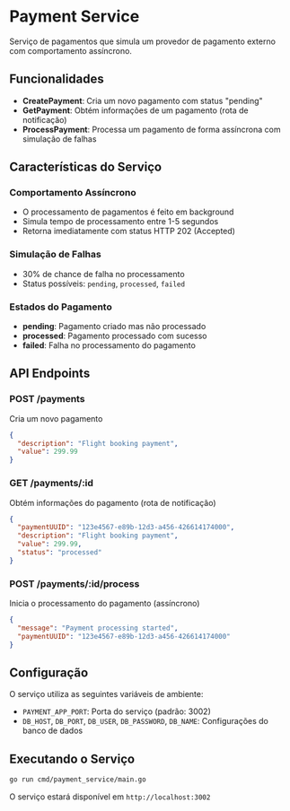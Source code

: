 # Payment Service

Serviço de pagamentos que simula um provedor de pagamento externo com comportamento assíncrono.

## Funcionalidades

- **CreatePayment**: Cria um novo pagamento com status "pending"
- **GetPayment**: Obtém informações de um pagamento (rota de notificação)
- **ProcessPayment**: Processa um pagamento de forma assíncrona com simulação de falhas

## Características do Serviço

### Comportamento Assíncrono
- O processamento de pagamentos é feito em background
- Simula tempo de processamento entre 1-5 segundos
- Retorna imediatamente com status HTTP 202 (Accepted)

### Simulação de Falhas
- 30% de chance de falha no processamento
- Status possíveis: `pending`, `processed`, `failed`

### Estados do Pagamento
- **pending**: Pagamento criado mas não processado
- **processed**: Pagamento processado com sucesso
- **failed**: Falha no processamento do pagamento

## API Endpoints

### POST /payments
Cria um novo pagamento
```json
{
  "description": "Flight booking payment",
  "value": 299.99
}
```

### GET /payments/:id
Obtém informações do pagamento (rota de notificação)
```json
{
  "paymentUUID": "123e4567-e89b-12d3-a456-426614174000",
  "description": "Flight booking payment",
  "value": 299.99,
  "status": "processed"
}
```

### POST /payments/:id/process
Inicia o processamento do pagamento (assíncrono)
```json
{
  "message": "Payment processing started",
  "paymentUUID": "123e4567-e89b-12d3-a456-426614174000"
}
```

## Configuração

O serviço utiliza as seguintes variáveis de ambiente:
- `PAYMENT_APP_PORT`: Porta do serviço (padrão: 3002)
- `DB_HOST`, `DB_PORT`, `DB_USER`, `DB_PASSWORD`, `DB_NAME`: Configurações do banco de dados

## Executando o Serviço

```bash
go run cmd/payment_service/main.go
```

O serviço estará disponível em `http://localhost:3002`
